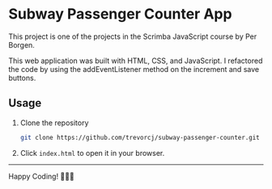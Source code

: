 # Subway Passenger Counter App

This project is one of the projects in the Scrimba JavaScript course by Per Borgen.

This web application was built with HTML, CSS, and JavaScript.
I refactored the code by using the addEventListener method on the increment and save buttons.

## Usage

1. Clone the repository
   ```bash
   git clone https://github.com/trevorcj/subway-passenger-counter.git
   ```
2. Click `index.html` to open it in your browser.

---

Happy Coding! 👩🏾‍💻

